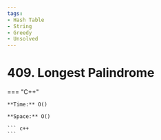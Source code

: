 ```yaml
---
tags:
- Hash Table
- String
- Greedy
- Unsolved
---
```



# 409. Longest Palindrome

=== "C++"

    **Time:** O()

    **Space:** O()

    ``` c++
    ```